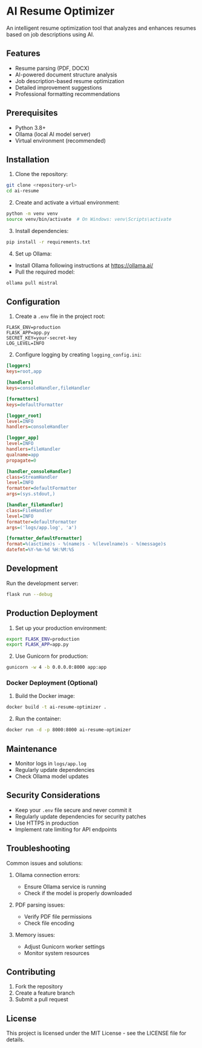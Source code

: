 # AI Resume Optimizer

An intelligent resume optimization tool that analyzes and enhances resumes based on job descriptions using AI.

## Features

- Resume parsing (PDF, DOCX)
- AI-powered document structure analysis
- Job description-based resume optimization
- Detailed improvement suggestions
- Professional formatting recommendations

## Prerequisites

- Python 3.8+
- Ollama (local AI model server)
- Virtual environment (recommended)

## Installation

1. Clone the repository:
```bash
git clone <repository-url>
cd ai-resume
```

2. Create and activate a virtual environment:
```bash
python -m venv venv
source venv/bin/activate  # On Windows: venv\Scripts\activate
```

3. Install dependencies:
```bash
pip install -r requirements.txt
```

4. Set up Ollama:
- Install Ollama following instructions at https://ollama.ai/
- Pull the required model:
```bash
ollama pull mistral
```

## Configuration

1. Create a `.env` file in the project root:
```
FLASK_ENV=production
FLASK_APP=app.py
SECRET_KEY=your-secret-key
LOG_LEVEL=INFO
```

2. Configure logging by creating `logging_config.ini`:
```ini
[loggers]
keys=root,app

[handlers]
keys=consoleHandler,fileHandler

[formatters]
keys=defaultFormatter

[logger_root]
level=INFO
handlers=consoleHandler

[logger_app]
level=INFO
handlers=fileHandler
qualname=app
propagate=0

[handler_consoleHandler]
class=StreamHandler
level=INFO
formatter=defaultFormatter
args=(sys.stdout,)

[handler_fileHandler]
class=FileHandler
level=INFO
formatter=defaultFormatter
args=('logs/app.log', 'a')

[formatter_defaultFormatter]
format=%(asctime)s - %(name)s - %(levelname)s - %(message)s
datefmt=%Y-%m-%d %H:%M:%S
```

## Development

Run the development server:
```bash
flask run --debug
```

## Production Deployment

1. Set up your production environment:
```bash
export FLASK_ENV=production
export FLASK_APP=app.py
```

2. Use Gunicorn for production:
```bash
gunicorn -w 4 -b 0.0.0.0:8000 app:app
```

### Docker Deployment (Optional)

1. Build the Docker image:
```bash
docker build -t ai-resume-optimizer .
```

2. Run the container:
```bash
docker run -d -p 8000:8000 ai-resume-optimizer
```

## Maintenance

- Monitor logs in `logs/app.log`
- Regularly update dependencies
- Check Ollama model updates

## Security Considerations

- Keep your `.env` file secure and never commit it
- Regularly update dependencies for security patches
- Use HTTPS in production
- Implement rate limiting for API endpoints

## Troubleshooting

Common issues and solutions:

1. Ollama connection errors:
   - Ensure Ollama service is running
   - Check if the model is properly downloaded

2. PDF parsing issues:
   - Verify PDF file permissions
   - Check file encoding

3. Memory issues:
   - Adjust Gunicorn worker settings
   - Monitor system resources

## Contributing

1. Fork the repository
2. Create a feature branch
3. Submit a pull request

## License

This project is licensed under the MIT License - see the LICENSE file for details.